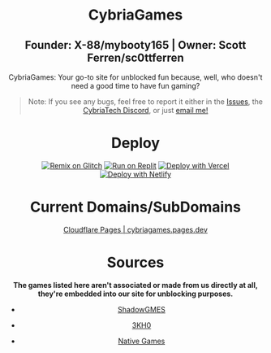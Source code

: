 <center>
  
# CybriaGames
## Founder: X-88/mybooty165 | Owner: Scott Ferren/sc0ttferren
CybriaGames: Your go-to site for unblocked fun because, well, who doesn't need a good time to have fun gaming?

> Note: If you see any bugs, feel free to report it either in the <a href="https://github.com/CybriaTech/CybriaGames/issues">Issues</a>, the <a href="https://bit.ly/cybriatech">CybriaTech Discord</a>, or just <a href="mailto:timmytamle569@gmail.com">email me!</a>

# Deploy

[![Remix on Glitch](https://binbashbanana.github.io/deploy-buttons/buttons/remade/glitch.svg)](https://glitch.com/edit/#!/import/github/CybriaTech/CybriaGames)
[![Run on Replit](https://binbashbanana.github.io/deploy-buttons/buttons/remade/replit.svg)](https://replit.com/github/CybriaTech/CybriaGames)
[![Deploy with Vercel](https://binbashbanana.github.io/deploy-buttons/buttons/remade/vercel.svg)](https://vercel.com/new/clone?repositoryurl=https://github.com/CybriaTech/CybriaGames)
[![Deploy with Netlify](https://binbashbanana.github.io/deploy-buttons/buttons/remade/netlify.svg)](https://app.netlify.com/start/deploy?repository=https://github.com/CybriaTech/CybriaGames)

# Current Domains/SubDomains

<a href="https://cybriagames.pages.dev/">Cloudflare Pages | cybriagames.pages.dev</a>

# Sources
**The games listed here aren't associated or made from us directly at all, they're embedded into our site for unblocking purposes.**

- <a href="https://github.com/shadowgmes/shadowgmes.github.io">ShadowGMES</a>

- <a href="https://github.com/3kh0">3KH0</a>

- <a href="https://github.com/Parcoil/nativegames.net-v1">Native Games</a>
</center>

